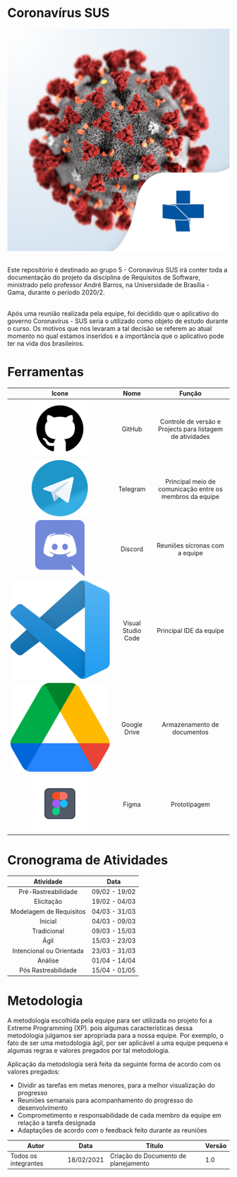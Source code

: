 # Coronavírus SUS

<div align="center">
  <img src="docs/assets/icons/aplicativo_coronavirus_sus-18919088.png">
</div>

<br />

Este repositório é destinado ao grupo 5 - Coronavírus SUS irá conter toda a documentação do projeto da disciplina de Requisitos de Software, ministrado pelo professor André Barros, na Universidade de Brasília - Gama, durante o período 2020/2.

<br />
Após uma reunião realizada pela equipe, foi decidido que o aplicativo do governo Coronavírus - SUS seria o utilizado como objeto de estudo durante o curso. Os motivos que nos levaram a tal decisão se referem ao atual momento no qual estamos inseridos e a importância que o aplicativo pode ter na vida dos brasileiros. 

<br />

# Ferramentas

| Icone | Nome | Função | 
|:--:|:--:|:--:| 
| <img src="docs/assets/icons/github.png"> | GitHub | Controle de versão e Projects para listagem de atividades | 
| <img src="docs/assets/icons/telegram.png"> | Telegram | Principal meio de comunicação entre os membros da equipe | 
| <img src="docs/assets/icons/discord.png"> | Discord | Reuniões sícronas com a equipe | 
| <img src="docs/assets/icons/VSCode.png"> | Visual Studio Code | Principal IDE da equipe | 
| <img src="docs/assets/icons/drive.png"> | Google Drive | Armazenamento de documentos | 
| <img src="docs/assets/icons/figma.png"> | Figma | Prototipagem | 


# Cronograma de Atividades

| Atividade | Data |
|:--:|:--:|
| Pré-Rastreabilidade | 09/02 - 19/02  |
| Elicitação | 19/02 - 04/03  |
| Modelagem de Requisitos | 04/03 - 31/03  |
| Inicial | 04/03 - 09/03  |
| Tradicional | 09/03 - 15/03  |
| Ágil | 15/03 - 23/03  |
| Intencional ou Orientada | 23/03 - 31/03  |
| Análise | 01/04 - 14/04  |
| Pós Rastreabilidade | 15/04 - 01/05  |

# Metodologia

A metodologia escolhida pela equipe para ser utilizada no projeto foi a Extreme Programming (XP). pois algumas características dessa metodologia julgamos ser apropriada para a nossa equipe. Por exemplo, o fato de ser uma metodologia ágil, por ser aplicável a uma equipe pequena e algumas regras e valores pregados por tal metodologia.

Aplicação da metodologia será feita da seguinte forma de acordo com os valores pregados:

- Dividir as tarefas em metas menores, para a melhor visualização do progresso
- Reuniões semanais para acompanhamento do progresso do desenvolvimento
- Comprometimento e responsabilidade de cada membro da equipe em relação a tarefa designada
- Adaptações de acordo com o feedback feito durante as reuniões

| Autor | Data | Título | Versão |
|--|--|--|--|
| Todos os integrantes | 18/02/2021 | Criação do Documento de planejamento | 1.0 |
